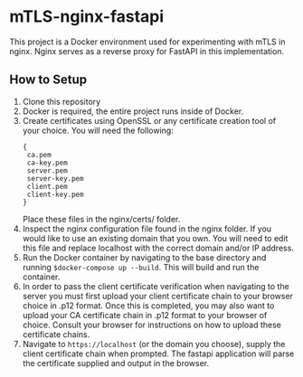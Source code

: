 # mTLS-nginx-fastapi
This project is a Docker environment used for experimenting with mTLS in nginx. Nginx serves as a reverse proxy for FastAPI in this implementation.

## How to Setup
1. Clone this repository
2. Docker is required, the entire project runs inside of Docker.
3. Create certificates using OpenSSL or any certificate creation tool of your choice. You will need the following:
   ```
   {
    ca.pem
    ca-key.pem
    server.pem
    server-key.pem
    client.pem
    client-key.pem
   }
   ```
   Place these files in the nginx/certs/ folder.
4. Inspect the nginx configuration file found in the nginx folder. If you would like to use an existing domain that you own. You will need to edit this file and replace localhost with the correct domain and/or IP address.
5. Run the Docker container by navigating to the base directory and running `$docker-compose up --build`. This will build and run the container.
6. In order to pass the client certificate verification when navigating to the server you must first upload your client certificate chain to your browser choice in .p12 format. Once this is completed, you may also want to upload your CA certificate chain in .p12 format to your browser of choice. Consult your browser for instructions on how to upload these certificate chains.
7. Navigate to `https://localhost` (or the domain you choose), supply the client certificate chain when prompted. The fastapi application will parse the certificate supplied and output in the browser. 
